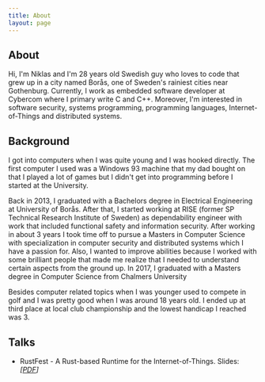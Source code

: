 ```yaml
---
title: About
layout: page
---
```

<!-- ![Profile Image]({{ site.url }}/{{ site.picture }}) -->

<h2>About</h2>
Hi, I'm Niklas and I'm 28 years old Swedish guy who loves to code that grew up in a city named Borås, one of Sweden's rainiest cities near Gothenburg. Currently, I work as embedded software developer at Cybercom where I primary write C and C++. Moreover, I'm interested in software security, systems programming, programming languages, Internet-of-Things and distributed systems. 

<h2>Background</h2>
I got into computers when I was quite young and I was hooked directly. 
The first computer I used was a Windows 93 machine that my dad bought on that I played a lot of games but I didn't get into programming before I started at the University. 

Back in 2013, I graduated with a Bachelors degree in Electrical Engineering at University of Borås. 
After that, I started working at RISE (former SP Technical Research Institute of Sweden) as dependability engineer with work that included functional safety and information security. 
After working in about 3 years I took time off to pursue a Masters in Computer Science with specialization in computer security and distributed systems which I have a passion for. 
Also, I wanted to improve abilities because I worked with some brilliant people that made me realize that I needed to understand certain aspects from the ground up. 
In 2017, I graduated with a Masters degree in Computer Science from Chalmers University 

Besides computer related topics when I was younger used to compete in golf and I
was pretty good when I was around 18 years old. I ended up at third place at local
club championship and the lowest handicap I reached was 3.


<h2>Talks</h2>
<ul>
<li>RustFest - A Rust-based Runtime for the Internet-of-Things. Slides: <em>[<a href="assets/RustFest_NA_20170930.pdf">PDF</a>]</em></li> 
</ul>
